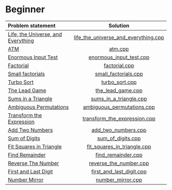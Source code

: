 # Beginner

|           Problem statement            |                 Solution                 |
|:---------------------------------------|:----------------------------------------:|
| [Life, the Universe, and Everything][] | [life_the_universe_and_everything.cpp][] |
| [ATM][]                                | [atm.cpp][]                              |
| [Enormous Input Test][]                | [enormous_input_test.cpp][]              |
| [Factorial][]                          | [factorial.cpp][]                        |
| [Small factorials][]                   | [small_factorials.cpp][]                 |
| [Turbo Sort][]                         | [turbo_sort.cpp][]                       |
| [The Lead Game][]                      | [the_lead_game.cpp][]                    |
| [Sums in a Triangle][]                 | [sums_in_a_triangle.cpp][]               |
| [Ambiguous Permutations][]             | [ambiguous_permutations.cpp][]           |
| [Transform the Expression][]           | [transform_the_expression.cpp][]         |
| [Add Two Numbers][]                    | [add_two_numbers.cpp][]                  |
| [Sum of Digits][]                      | [sum_of_digits.cpp][]                    |
| [Fit Squares in Triangle][]            | [fit_squares_in_triangle.cpp][]          |
| [Find Remainder][]                     | [find_remainder.cpp][]                   |
| [Reverse The Number][]                 | [reverse_the_number.cpp][]               |
| [First and Last Digit][]               | [first_and_last_digit.cpp][]             |
| [Number Mirror][]                      | [number_mirror.cpp][]                    |

[Life, the Universe, and Everything]: https://www.codechef.com/problems/TEST
[ATM]:                                https://www.codechef.com/problems/HS08TEST
[Enormous Input Test]:                https://www.codechef.com/problems/INTEST
[Factorial]:                          https://www.codechef.com/problems/FCTRL
[Small factorials]:                   https://www.codechef.com/problems/FCTRL2
[Turbo Sort]:                         https://www.codechef.com/problems/TSORT
[The Lead Game]:                      https://www.codechef.com/problems/TLG
[Sums in a Triangle]:                 https://www.codechef.com/problems/SUMTRIAN
[Transform the Expression]:           https://www.codechef.com/problems/ONP
[Ambiguous Permutations]:             https://www.codechef.com/problems/PERMUT2
[Add Two Numbers]:                    https://www.codechef.com/problems/FLOW001
[Sum of Digits]:                      https://www.codechef.com/problems/FLOW006
[Fit Squares in Triangle]:            https://www.codechef.com/problems/TRISQ
[Find Remainder]:                     https://www.codechef.com/problems/FLOW002
[Reverse The Number]:                 https://www.codechef.com/problems/FLOW007
[First and Last Digit]:               https://www.codechef.com/problems/FLOW004
[Number Mirror]:                      https://www.codechef.com/problems/START01

[life_the_universe_and_everything.cpp]: life_the_universe_and_everything.cpp
[atm.cpp]:                              atm.cpp
[enormous_input_test.cpp]:              enormous_input_test.cpp
[factorial.cpp]:                        factorial.cpp
[small_factorials.cpp]:                 small_factorials.cpp
[turbo_sort.cpp]:                       turbo_sort.cpp
[the_lead_game.cpp]:                    the_lead_game.cpp
[sums_in_a_triangle.cpp]:               sums_in_a_triangle.cpp
[transform_the_expression.cpp]:         transform_the_expression.cpp
[ambiguous_permutations.cpp]:           ambiguous_permutations.cpp
[yet_another_number_game.cpp]:          yet_another_number_game.cpp
[prime_palindromes.cpp]:                prime_palindromes.cpp
[add_two_numbers.cpp]:                  add_two_numbers.cpp
[sum_of_digits.cpp]:                    sum_of_digits.cpp
[fit_squares_in_triangle.cpp]:          fit_squares_in_triangle.cpp
[find_remainder.cpp]:                   find_remainder.cpp
[reverse_the_number.cpp]:               reverse_the_number.cpp
[first_and_last_digit.cpp]:             first_and_last_digit.cpp
[number_mirror.cpp]:                    number_mirror.cpp
